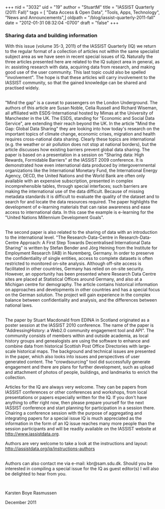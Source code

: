 +++
nid = "3032"
uid = "19"
author = "StuartM"
title = "IASSIST Quarterly (2011: Fall)"
tags = [ "Data Access & Open Data", "Tools, Apps, Technology", "News and Announcements",]
oldpath = "/blog/iassist-quarterly-2011-fall"
date = "2012-01-31 08:32:04 -0700"
draft = "false"
+++
### **Sharing data and building information**

With this issue (volume 35-3, 2011) of the IASSIST Quarterly (IQ) we
return to the regular format of a collection of articles not within the
same specialist subject area as we have seen in recent special issues of
IQ. Naturally the three articles presented here are related to the IQ
subject area in general, as in: assisting research with data, acquiring
data from research, and making good use of the user community. This last
topic could also be spelled "involvement". The hope is that these
articles will carry involvement to the IASSIST community, so that the
gained knowledge can be shared and practised widely.

\
"Mind the gap" is a caveat to passengers on the London Underground. The
authors of this article are Susan Noble, Celia Russell and Richard
Wiseman, all affiliated with ESDS-International hosted by Mimas at the
University of Manchester in the UK. The ESDS, standing for "Economic and
Social Data Service", are extending their reach beyond the UK. In the
article "Mind the Gap: Global Data Sharing" they are looking into how
today's research on the important topics of climate change, economic
crises, migration and health requires cross-national data sharing.
Clearly these topics are international (e.g. the weather or air
pollution does not stop at national borders), but the article discusses
how existing barriers prevent global data sharing. The paper is based on
a presentation in a session on "Sharing data: High Rewards, Formidable
Barriers" at the IASSIST 2009 conference. It is demonstrated how even
international data produced by intergovernmental organizations like the
International Monetary Fund, the International Energy Agency, OECD, the
United Nations and the World Bank are often only available with an
expensive subscription, presented in complex incomprehensible tables,
through special interfaces; such barriers are making the international
use of the data difficult. Because of missing metadata standards it is
difficult to evaluate the quality of the dataset and to search for and
locate the data resources required. The paper highlights the development
of e-learning materials that can raise awareness and ease access to
international data. In this case the example is e-learning for the
"United Nations Millennium Development Goals".

\
The second paper is also related to the sharing of data with an
introduction to the international level. "The Research-Data-Centre in
Research-Data-Centre Approach: A First Step Towards Decentralised
International Data Sharing" is written by Stefan Bender and Jörg Heining
from the Institute for Employment Research (IAB) in Nuremberg, Germany.
In order to preserve the confidentiality of single entities, access to
complete datasets is often restricted to monitored on-site analysis.
Although off-site access is facilitated in other countries, Germany has
relied on on-site security. However, an opportunity has been presented
where Research Data Centre sites are placed at Statistical Offices
around Germany, and also at a Michigan centre for demography. The
article contains historical information on approaches and developments
in other countries and has a special focus on the German solution. The
project will gain experience in the complex balance between
confidentiality and analysis, and the differences between national laws.

\
The paper by Stuart Macdonald from EDINA in Scotland originated as a
poster session at the IASSIST 2010 conference. The name of the paper is
"AddressingHistory: a Web2.0 community engagement tool and API". The
community consists of members within and outside academia, as local
history groups and genealogists are using the software to enhance and
combine data from historical Scottish Post Office Directories with
large-scale historical maps. The background and technical issues are
presented in the paper, which also looks into issues and perspectives of
user generated content. The "crowdsourcing" tool did successfully
generate engagement and there are plans for further development, such as
upload and attachment of photos of people, buildings, and landmarks to
enrich the collection.

Articles for the IQ are always very welcome. They can be papers from
IASSIST conferences or other conferences and workshops, from local
presentations or papers especially written for the IQ. If you don't have
anything to offer right now, then please prepare yourself for the next
IASSIST conference and start planning for participation in a session
there. Chairing a conference session with the purpose of aggregating and
integrating papers for a special issue IQ is much appreciated as the
information in the form of an IQ issue reaches many more people than the
session participants and will be readily available on the IASSIST
website at http://www.iassistdata.org.

Authors are very welcome to take a look at the instructions and layout:\
<http://iassistdata.org/iq/instructions-authors>

\
Authors can also contact me via e-mail: kbr\@sam.sdu.dk. Should you be
interested in compiling a special issue for the IQ as guest editor(s) I
will also be delighted to hear from you.

 

Karsten Boye Rasmussen

December 2011
